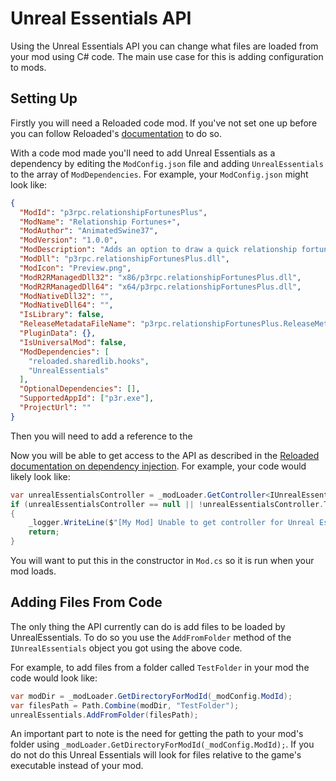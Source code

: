 # Unreal Essentials API
Using the Unreal Essentials API you can change what files are loaded from your mod using C# code. The main use case for this is adding configuration to mods.

## Setting Up
Firstly you will need a Reloaded code mod. If you've not set one up before you can follow Reloaded's [documentation](https://reloaded-project.github.io/Reloaded-II/DevelopmentEnvironmentSetup/) to do so.

With a code mod made you'll need to add Unreal Essentials as a dependency by editing the `ModConfig.json` file and adding `UnrealEssentials` to the array of `ModDependencies`. For example, your `ModConfig.json` might look like:

``` json
{
  "ModId": "p3rpc.relationshipFortunesPlus",
  "ModName": "Relationship Fortunes+",
  "ModAuthor": "AnimatedSwine37",
  "ModVersion": "1.0.0",
  "ModDescription": "Adds an option to draw a quick relationship fortune.",
  "ModDll": "p3rpc.relationshipFortunesPlus.dll",
  "ModIcon": "Preview.png",
  "ModR2RManagedDll32": "x86/p3rpc.relationshipFortunesPlus.dll",
  "ModR2RManagedDll64": "x64/p3rpc.relationshipFortunesPlus.dll",
  "ModNativeDll32": "",
  "ModNativeDll64": "",
  "IsLibrary": false,
  "ReleaseMetadataFileName": "p3rpc.relationshipFortunesPlus.ReleaseMetadata.json",
  "PluginData": {},
  "IsUniversalMod": false,
  "ModDependencies": [
    "reloaded.sharedlib.hooks",
    "UnrealEssentials"
  ],
  "OptionalDependencies": [],
  "SupportedAppId": ["p3r.exe"],
  "ProjectUrl": ""
}
```

Then you will need to add a reference to the 

Now you will be able to get access to the API as described in the [Reloaded documentation on dependency injection](https://reloaded-project.github.io/Reloaded-II/DependencyInjection_Consumer/). For example, your code would likely look like:

```cs
var unrealEssentialsController = _modLoader.GetController<IUnrealEssentials>();
if (unrealEssentialsController == null || !unrealEssentialsController.TryGetTarget(out var unrealEssentials))
{
    _logger.WriteLine($"[My Mod] Unable to get controller for Unreal Essentials, stuff won't work :(", System.Drawing.Color.Red);
    return;
}
```

You will want to put this in the constructor in `Mod.cs` so it is run when your mod loads.

## Adding Files From Code
The only thing the API currently can do is add files to be loaded by UnrealEssentials. To do so you use the `AddFromFolder` method of the `IUnrealEssentials` object you got using the above code.

For example, to add files from a folder called `TestFolder` in your mod the code would look like:

```cs
var modDir = _modLoader.GetDirectoryForModId(_modConfig.ModId);
var filesPath = Path.Combine(modDir, "TestFolder");
unrealEssentials.AddFromFolder(filesPath);
```

An important part to note is the need for getting the path to your mod's folder using `_modLoader.GetDirectoryForModId(_modConfig.ModId);`. If you do not do this Unreal Essentials will look for files relative to the game's executable instead of your mod.

